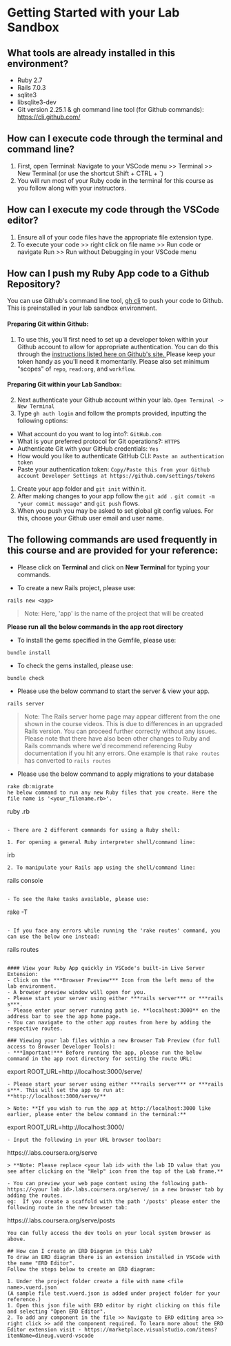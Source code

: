 # Getting Started with your Lab Sandbox

## What tools are already installed in this environment?
- Ruby 2.7
- Rails 7.0.3
- sqlite3 
- libsqlite3-dev
- Git version 2.25.1 & gh command line tool (for Github commands): https://cli.github.com/

## How can I execute code through the terminal and command line?
1. First, open Terminal: Navigate to your VSCode menu >> Terminal >> New Terminal 
(or use the shortcut Shift + CTRL + `)
2. You will run most of your Ruby code in the terminal for this course as you follow along with your instructors.

## How can I execute my code through the VSCode editor?
1. Ensure all of your code files have the appropriate file extension type.
2. To execute your code >> right click on file name >> Run code 
   or navigate Run >> Run without Debugging in your VSCode menu

## How can I push my Ruby App code to a Github Repository?
You can use Github's command line tool,  <a href="https://cli.github.com/">gh cli</a> to push your code to Github.
This is preinstalled in your lab sandbox environment. 

#### Preparing Git within Github:
1. To use this, you'll first need to set up a developer token
within your Github account to allow for appropriate authentication. You can do this through the <a href="https://docs.github.com/en/authentication/keeping-your-account-and-data-secure/creating-a-personal-access-token">instructions listed here on Github's site. </a> Please keep your token handy as you'll need it momentarily. 
Please also set minimum "scopes" of `repo`, `read:org`, and `workflow`.

#### Preparing Git within your Lab Sandbox:
2. Next authenticate your Github account within your lab. `Open Terminal -> New Terminal`
3. Type `gh auth login` and follow the prompts provided, inputting the following options:
- What account do you want to log into?: `GitHub.com`
- What is your preferred protocol for Git operations?: `HTTPS`
- Authenticate Git with your GitHub credentials: `Yes`
- How would you like to authenticate GitHub CLI: `Paste an authentication token`
- Paste your authentication token: `Copy/Paste this from your Github account Developer Settings at https://github.com/settings/tokens`

1. Create your app folder and `git init` within it.
2. After making changes to your app follow the `git add .` `git commit -m "your commit message"` and `git push` flows.
3. When you push you may be asked to set global git config values. For this, choose your Github user email and user name.


## The following commands are used frequently in this course and are provided for your reference: 

- Please click on **Terminal** and click on **New Terminal** for typing your commands.

- To create a new Rails project, please use:
```
rails new <app>
```
> Note: Here, 'app' is the name of the project that will be created

**Please run all the below commands in the app root directory**

- To install the gems specified in the Gemfile, please use:
```
bundle install
```

- To check the gems installed, please use:
```
bundle check
```

- Please use the below command to start the server & view your app.
```
rails server
```
> Note: The Rails server home page may appear different from the one shown in the course videos.
This is due to differences in an upgraded Rails version. You can proceed further correctly without any issues.
Please note that there have also been other changes to Ruby and Rails commands where we'd recommend 
referencing Ruby documentation if you hit any errors. One example is that `rake routes` has converted to `rails routes`

- Please use the below command to apply migrations to your database
```
rake db:migrate
he below command to run any new Ruby files that you create. Here the file name is '<your_filename.rb>'.
```
ruby <yourfilename>.rb
```

- There are 2 different commands for using a Ruby shell:

1. For opening a general Ruby interpreter shell/command line:
```
irb
```
2. To manipulate your Rails app using the shell/command line:
```
rails console
```

- To see the Rake tasks available, please use:
```
rake -T
```

- If you face any errors while running the 'rake routes' command, you can use the below one instead:
```
rails routes
```

#### View your Ruby App quickly in VSCode's built-in Live Server Extension:
- Click on the ***Browser Preview*** Icon from the left menu of the lab environment.
- A browser preview window will open for you.
- Please start your server using either ***rails server*** or ***rails s***. 
- Please enter your server running path ie. **localhost:3000** on the address bar to see the app home page.
- You can navigate to the other app routes from here by adding the respective routes.

### Viewing your lab files within a new Browser Tab Preview (for full access to Browser Developer Tools):
- ***Important!*** Before running the app, please run the below command in the app root directory for setting the route URL:
```
export ROOT_URL=http://localhost:3000/serve/
```
- Please start your server using either ***rails server*** or ***rails s***. This will set the app to run at:  **http://localhost:3000/serve/**

> Note: **If you wish to run the app at http://localhost:3000 like earlier, please enter the below command in the terminal:**
```
export ROOT_URL=http://localhost:3000/
```
- Input the following in your URL browser toolbar:
```
https://<your lab id>.labs.coursera.org/serve
```
> **Note: Please replace <your lab id> with the lab ID value that you see after clicking on the "Help" icon from the top of the Lab frame.**

- You can preview your web page content using the following path- https://<your lab id>.labs.coursera.org/serve/ in a new browser tab by adding the routes.
eg:  If you create a scaffold with the path '/posts' please enter the following route in the new browser tab:
```
https://<your lab id>.labs.coursera.org/serve/posts
```
You can fully access the dev tools on your local system browser as above.

## How can I create an ERD Diagram in this Lab?
To draw an ERD diagram there is an extension installed in VSCode with the name "ERD Editor". 
Follow the steps below to create an ERD diagram:

1. Under the project folder create a file with name <file name>.vuerd.json 
(A sample file test.vuerd.json is added under project folder for your reference.)
1. Open this json file with ERD editor by right clicking on this file and selecting "Open ERD Editor".
2. To add any component in the file >> Navigate to ERD editing area >> right click >> add the component required. To learn more about the ERD Editor extension visit - https://marketplace.visualstudio.com/items?itemName=dineug.vuerd-vscode

